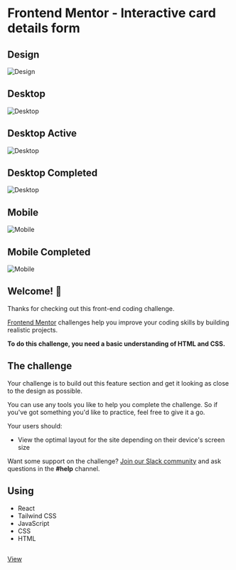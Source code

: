 # Frontend Mentor - Interactive card details form

## Design
![Design](./design/desktop-preview.jpg)

## Desktop
![Desktop](./design/desktop-design.jpg)

## Desktop Active 
![Desktop](./design/active-states.jpg)

## Desktop Completed 
![Desktop](./design/complete-state-desktop.jpg)

## Mobile
![Mobile](./design/mobile-design.jpg)

## Mobile Completed
![Mobile](./design/complete-state-mobile.jpg)

## Welcome! 👋

Thanks for checking out this front-end coding challenge.

[Frontend Mentor](https://www.frontendmentor.io) challenges help you improve your coding skills by building realistic projects.

**To do this challenge, you need a basic understanding of HTML and CSS.**

## The challenge

Your challenge is to build out this feature section and get it looking as close to the design as possible.

You can use any tools you like to help you complete the challenge. So if you've got something you'd like to practice, feel free to give it a go.

Your users should:

- View the optimal layout for the site depending on their device's screen size

Want some support on the challenge? [Join our Slack community](https://www.frontendmentor.io/slack) and ask questions in the **#help** channel.


## Using 
- React 
- Tailwind CSS
- JavaScript
- CSS
- HTML

##
[View](https://yanniro2.github.io/FrontEndMentor-Challange19)
